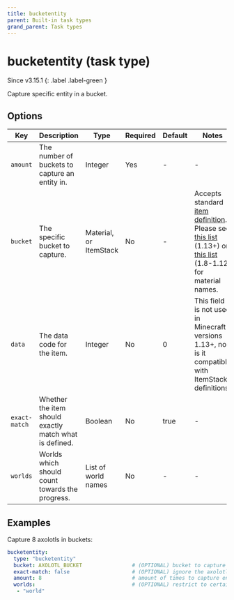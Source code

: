 ```yaml
---
title: bucketentity
parent: Built-in task types
grand_parent: Task types
---
```


# bucketentity (task type)

Since v3.15.1
{: .label .label-green }

Capture specific entity in a bucket.

## Options

| Key           | Description                                            | Type                   | Required | Default | Notes                                                                                                                                                                                                                                                                        |
|---------------|--------------------------------------------------------|------------------------|----------|---------|------------------------------------------------------------------------------------------------------------------------------------------------------------------------------------------------------------------------------------------------------------------------------|
| `amount`      | The number of buckets to capture an entity in.         | Integer                | Yes      | \-      | \-                                                                                                                                                                                                                                                                           |
| `bucket`      | The specific bucket to capture.                        | Material, or ItemStack | No       | \-      | Accepts standard [item definition](../configuration/defining-items). Please see [this list](https://hub.spigotmc.org/javadocs/bukkit/org/bukkit/Material.html) (1.13+) or [this list](https://helpch.at/docs/1.12.2/org/bukkit/Material.html) (1.8-1.12) for material names. |
| `data`        | The data code for the item.                            | Integer                | No       | 0       | This field is not used in Minecraft versions 1.13+, nor is it compatible with ItemStack definitions.                                                                                                                                                                         |
| `exact-match` | Whether the item should exactly match what is defined. | Boolean                | No       | true    | \-                                                                                                                                                                                                                                                                           |
| `worlds`      | Worlds which should count towards the progress.        | List of world names    | No       | \-      | \-                                                                                                                                                                                                                                                                           |

## Examples

Capture 8 axolotls in buckets:

``` yaml
bucketentity:
  type: "bucketentity"
  bucket: AXOLOTL_BUCKET                # (OPTIONAL) bucket to capture the entity
  exact-match: false                    # (OPTIONAL) ignore the axolotl variation nbt
  amount: 8                             # amount of times to capture entity
  worlds:                               # (OPTIONAL) restrict to certain worlds
   - "world"
```
